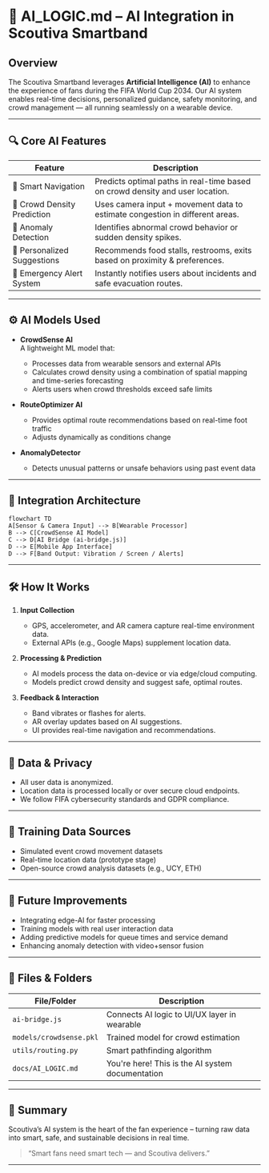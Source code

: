 # 🤖 AI_LOGIC.md – AI Integration in Scoutiva Smartband

## Overview

The Scoutiva Smartband leverages **Artificial Intelligence (AI)** to enhance the experience of fans during the FIFA World Cup 2034. Our AI system enables real-time decisions, personalized guidance, safety monitoring, and crowd management — all running seamlessly on a wearable device.

---

## 🔍 Core AI Features

| Feature                        | Description                                                                 |
|-------------------------------|-----------------------------------------------------------------------------|
| 🧭 Smart Navigation            | Predicts optimal paths in real-time based on crowd density and user location. |
| 👥 Crowd Density Prediction    | Uses camera input + movement data to estimate congestion in different areas. |
| 🚨 Anomaly Detection           | Identifies abnormal crowd behavior or sudden density spikes.                 |
| 🎯 Personalized Suggestions    | Recommends food stalls, restrooms, exits based on proximity & preferences.  |
| 📢 Emergency Alert System      | Instantly notifies users about incidents and safe evacuation routes.         |

---

## ⚙️ AI Models Used

- **CrowdSense AI**  
  A lightweight ML model that:
  - Processes data from wearable sensors and external APIs
  - Calculates crowd density using a combination of spatial mapping and time-series forecasting
  - Alerts users when crowd thresholds exceed safe limits

- **RouteOptimizer AI**  
  - Provides optimal route recommendations based on real-time foot traffic
  - Adjusts dynamically as conditions change

- **AnomalyDetector**  
  - Detects unusual patterns or unsafe behaviors using past event data

---

## 🔌 Integration Architecture

```mermaid
flowchart TD
A[Sensor & Camera Input] --> B[Wearable Processor]
B --> C[CrowdSense AI Model]
C --> D[AI Bridge (ai-bridge.js)]
D --> E[Mobile App Interface]
D --> F[Band Output: Vibration / Screen / Alerts]
```

---

## 🛠️ How It Works

1. **Input Collection**  
   - GPS, accelerometer, and AR camera capture real-time environment data.
   - External APIs (e.g., Google Maps) supplement location data.

2. **Processing & Prediction**  
   - AI models process the data on-device or via edge/cloud computing.
   - Models predict crowd density and suggest safe, optimal routes.

3. **Feedback & Interaction**  
   - Band vibrates or flashes for alerts.
   - AR overlay updates based on AI suggestions.
   - UI provides real-time navigation and recommendations.

---

## 🔐 Data & Privacy

- All user data is anonymized.
- Location data is processed locally or over secure cloud endpoints.
- We follow FIFA cybersecurity standards and GDPR compliance.

---

## 🧪 Training Data Sources

- Simulated event crowd movement datasets
- Real-time location data (prototype stage)
- Open-source crowd analysis datasets (e.g., UCY, ETH)

---

## 🔄 Future Improvements

- Integrating edge-AI for faster processing
- Training models with real user interaction data
- Adding predictive models for queue times and service demand
- Enhancing anomaly detection with video+sensor fusion

---

## 📁 Files & Folders

| File/Folder             | Description                                      |
|--------------------------|--------------------------------------------------|
| `ai-bridge.js`           | Connects AI logic to UI/UX layer in wearable    |
| `models/crowdsense.pkl`  | Trained model for crowd estimation              |
| `utils/routing.py`       | Smart pathfinding algorithm                     |
| `docs/AI_LOGIC.md`       | You're here! This is the AI system documentation|

---

## 🧠 Summary

Scoutiva’s AI system is the heart of the fan experience – turning raw data into smart, safe, and sustainable decisions in real time.

> “Smart fans need smart tech — and Scoutiva delivers.”

---
